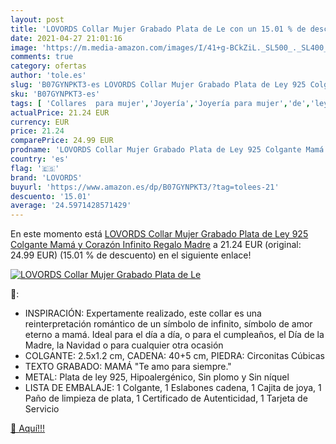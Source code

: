 ```yaml
---
layout: post
title: 'LOVORDS Collar Mujer Grabado Plata de Le con un 15.01 % de descuento'
date: 2021-04-27 21:01:16
image: 'https://m.media-amazon.com/images/I/41+g-BCkZiL._SL500_._SL400_.jpg'
comments: true
category: ofertas
author: 'tole.es'
slug: 'B07GYNPKT3-es LOVORDS Collar Mujer Grabado Plata de Ley 925 Colgante...'
sku: 'B07GYNPKT3-es'
tags: [ 'Collares  para mujer','Joyería','Joyería para mujer','de','ley','lovords','plata', ]
actualPrice: 21.24 EUR
currency: EUR
price: 21.24
comparePrice: 24.99 EUR
prodname: 'LOVORDS Collar Mujer Grabado Plata de Ley 925 Colgante Mamá y Corazón Infinito Regalo Madre'
country: 'es'
flag: '🇪🇸'
brand: 'LOVORDS'
buyurl: 'https://www.amazon.es/dp/B07GYNPKT3/?tag=tolees-21'
descuento: '15.01'
average: '24.5971428571429'
---
```


En este momento está [LOVORDS Collar Mujer Grabado Plata de Ley 925 Colgante Mamá y Corazón Infinito Regalo Madre](https://www.amazon.es/dp/B07GYNPKT3/?tag=tolees-21) a 21.24 EUR (original: 24.99 EUR) (15.01 %  de descuento) en el siguiente enlace!

[![LOVORDS Collar Mujer Grabado Plata de Le](https://m.media-amazon.com/images/I/41+g-BCkZiL._SL500_._SL400_.jpg)](https://www.amazon.es/dp/B07GYNPKT3/?tag=tolees-21)

🔎:

- INSPIRACIÓN: Expertamente realizado, este collar es una reinterpretación romántico de un símbolo de infinito, símbolo de amor eterno a mamá. Ideal para el día a día, o para el cumpleaños, el Día de la Madre, la Navidad o para cualquier otra ocasión
- COLGANTE: 2.5x1.2 cm, CADENA: 40+5 cm, PIEDRA: Circonitas Cúbicas
- TEXTO GRABADO: MAMÁ "Te amo para siempre."
- METAL: Plata de ley 925, Hipoalergénico, Sin plomo y Sin níquel
- LISTA DE EMBALAJE: 1 Colgante, 1 Eslabones cadena, 1 Cajita de joya, 1 Paño de limpieza de plata, 1 Certificado de Autenticidad, 1 Tarjeta de Servicio

[🛒 Aquí!!!](https://www.amazon.es/dp/B07GYNPKT3/?tag=tolees-21)
